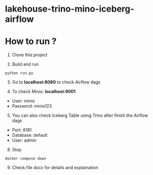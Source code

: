 # lakehouse-trino-mino-iceberg-airflow


# How to run ?
1. Clone this project

2. Build and run
```
python run.py
```

3. Go to  <b>localhost:8080</b>  to check Airflow dags

4. To check Minio:  <b> localhost:9001 </b>
- User: minio
- Password: minio123

5. You can also check Iceberg Table using Trino after finish the Airflow dags
- Port: 8181
- Database: default
- User: admin

8. Stop
```
docker compose down
```

9. Check file docx for details and explaination